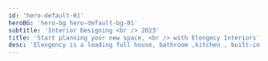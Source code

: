 ```yaml
---
id: 'hero-default-01'
heroBG: 'hero-bg hero-default-bg-01'
subtitle: 'Interior Designing <br /> 2023'
title: 'Start planning your new space, <br /> with Elengecy Interiors'
desc: 'Elengency is a leading full house, bathroom ,kitchen , built-in cupboards (BIC), bar and bedroom storage design, installer<br /> and manufacturer in Johanesburg.'
---
```


